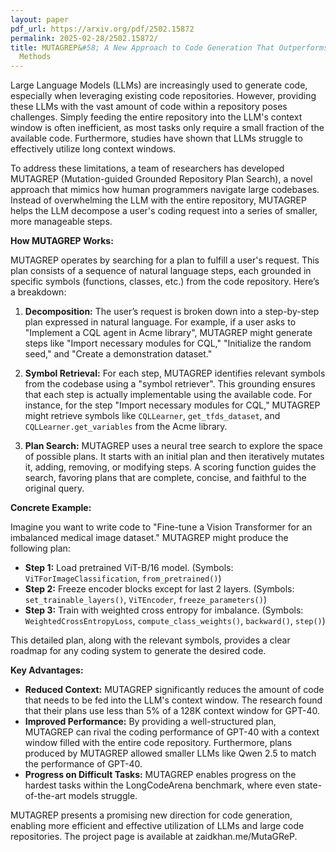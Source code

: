 ```yaml
---
layout: paper
pdf_url: https://arxiv.org/pdf/2502.15872
permalink: 2025-02-28/2502.15872/
title: MUTAGREP&#58; A New Approach to Code Generation That Outperforms Traditional
  Methods
---
```




Large Language Models (LLMs) are increasingly used to generate code, especially when leveraging existing code repositories. However, providing these LLMs with the vast amount of code within a repository poses challenges. Simply feeding the entire repository into the LLM's context window is often inefficient, as most tasks only require a small fraction of the available code. Furthermore, studies have shown that LLMs struggle to effectively utilize long context windows.

To address these limitations, a team of researchers has developed MUTAGREP (Mutation-guided Grounded Repository Plan Search), a novel approach that mimics how human programmers navigate large codebases.  Instead of overwhelming the LLM with the entire repository, MUTAGREP helps the LLM decompose a user's coding request into a series of smaller, more manageable steps.

**How MUTAGREP Works:**

MUTAGREP operates by searching for a plan to fulfill a user's request. This plan consists of a sequence of natural language steps, each grounded in specific symbols (functions, classes, etc.) from the code repository.  Here’s a breakdown:

1.  **Decomposition:** The user’s request is broken down into a step-by-step plan expressed in natural language.  For example, if a user asks to "Implement a CQL agent in Acme library", MUTAGREP might generate steps like "Import necessary modules for CQL," "Initialize the random seed," and "Create a demonstration dataset."

2.  **Symbol Retrieval:** For each step, MUTAGREP identifies relevant symbols from the codebase using a "symbol retriever". This grounding ensures that each step is actually implementable using the available code. For instance, for the step "Import necessary modules for CQL," MUTAGREP might retrieve symbols like `CQLLearner`, `get_tfds_dataset`, and `CQLLearner.get_variables` from the Acme library.

3.  **Plan Search:** MUTAGREP uses a neural tree search to explore the space of possible plans.  It starts with an initial plan and then iteratively mutates it, adding, removing, or modifying steps. A scoring function guides the search, favoring plans that are complete, concise, and faithful to the original query.

**Concrete Example:**

Imagine you want to write code to "Fine-tune a Vision Transformer for an imbalanced medical image dataset." MUTAGREP might produce the following plan:

*   **Step 1:** Load pretrained ViT-B/16 model. (Symbols: `ViTForImageClassification`, `from_pretrained()`)
*   **Step 2:** Freeze encoder blocks except for last 2 layers. (Symbols: `set_trainable_layers()`, `ViTEncoder`, `freeze_parameters()`)
*   **Step 3:** Train with weighted cross entropy for imbalance. (Symbols: `WeightedCrossEntropyLoss`, `compute_class_weights()`, `backward()`, `step()`)

This detailed plan, along with the relevant symbols, provides a clear roadmap for any coding system to generate the desired code.

**Key Advantages:**

*   **Reduced Context:** MUTAGREP significantly reduces the amount of code that needs to be fed into the LLM's context window. The research found that their plans use less than 5% of a 128K context window for GPT-40.
*   **Improved Performance:** By providing a well-structured plan, MUTAGREP can rival the coding performance of GPT-40 with a context window filled with the entire code repository. Furthermore, plans produced by MUTAGREP allowed smaller LLMs like Qwen 2.5 to match the performance of GPT-40.
*   **Progress on Difficult Tasks:**  MUTAGREP enables progress on the hardest tasks within the LongCodeArena benchmark, where even state-of-the-art models struggle.

MUTAGREP presents a promising new direction for code generation, enabling more efficient and effective utilization of LLMs and large code repositories. The project page is available at zaidkhan.me/MutaGReP.